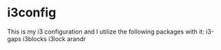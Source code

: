 # i3config

This is my i3 configuration and I utilize the following packages with it:
i3-gaps
i3blocks
i3lock
arandr
